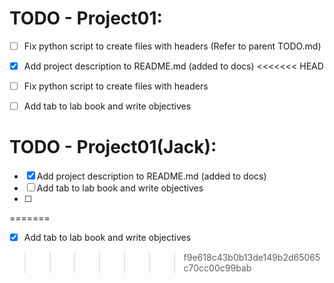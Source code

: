 TODO - Project01:
=================

* [ ] Fix python script to create files with headers (Refer to parent TODO.md)
* [x] Add project description to README.md (added to docs)
<<<<<<< HEAD
* [ ] Fix python script to create files with headers
* [ ] Add tab to lab book and write objectives



TODO - Project01(Jack):
=================

* [x] Add project description to README.md (added to docs)
* [ ] Add tab to lab book and write objectives
* [ ] 
=======
* [x] Add tab to lab book and write objectives
>>>>>>> f9e618c43b0b13de149b2d65065c70cc00c99bab
